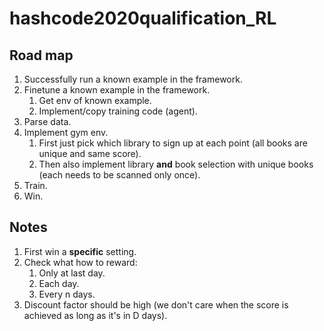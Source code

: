 # hashcode2020qualification_RL
## Road map
1. Successfully run a known example in the framework.
1. Finetune a known example in the framework.
   1. Get env of known example.
   1. Implement/copy training code (agent).
1. Parse data.
1. Implement gym env.
   1. First just pick which library to sign up at each point (all books are unique and same score).
   1. Then also implement library **and** book selection with unique books (each needs to be scanned only once).
1. Train.
1. Win.

## Notes
1. First win a **specific** setting.
1. Check what how to reward:
    1. Only at last day.
    1. Each day.
    1. Every n days.
1. Discount factor should be high (we don't care when the score is achieved as long as it's in D days).
